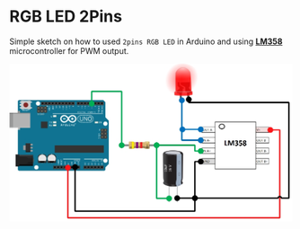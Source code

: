 # RGB LED 2Pins

Simple sketch on how to used `2pins RGB LED` in Arduino and using [**LM358**](http://www.ti.com/lit/ds/symlink/lm158-n.pdf) microcontroller for PWM output.

![Image1](Connection.jpg?raw=true "Circuit Connection")

